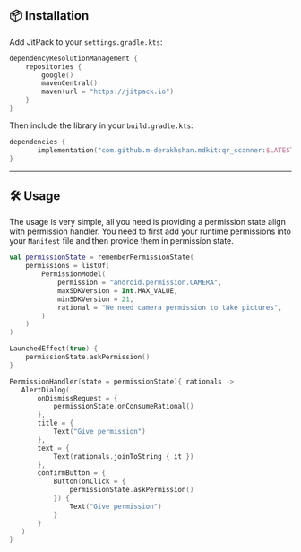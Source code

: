 ## 📦 Installation

Add JitPack to your `settings.gradle.kts`:

```kotlin
dependencyResolutionManagement {
    repositories {
        google()
        mavenCentral()
        maven(url = "https://jitpack.io")
    }
}
````

Then include the library in your `build.gradle.kts`:

```kotlin
dependencies {
       implementation("com.github.m-derakhshan.mdkit:qr_scanner:$LATEST_VERSION")
}
```

---

## 🛠️ Usage

The usage is very simple, all you need is providing a permission state align with permission handler.
You need to first add your runtime permissions into your `Manifest` file and then provide them in permission state.

```kotlin
val permissionState = rememberPermissionState(
    permissions = listOf(
        PermissionModel(
            permission = "android.permission.CAMERA",
            maxSDKVersion = Int.MAX_VALUE,
            minSDKVersion = 21,
            rational = "We need camera permission to take pictures",
        )
    )
)

LaunchedEffect(true) {
    permissionState.askPermission()
}

PermissionHandler(state = permissionState){ rationals ->
   AlertDialog(
       onDismissRequest = {
           permissionState.onConsumeRational()
       },
       title = {
           Text("Give permission")
       },
       text = {
           Text(rationals.joinToString { it })
       },
       confirmButton = {
           Button(onClick = {
               permissionState.askPermission()
           }) {
               Text("Give permission")
           }
       }
   )
}
```
